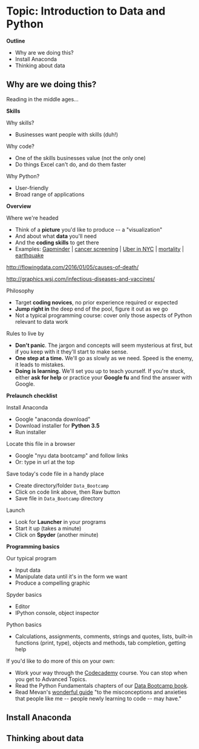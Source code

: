 # Topic:  Introduction to Data and Python

**Outline**

* Why are we doing this?
* Install Anaconda
* Thinking about data


## Why are we doing this?

Reading in the middle ages... 

**Skills**

Why skills?

* Businesses want people with skills (duh!)

Why code?

* One of the skills businesses value (not the only one)
* Do things Excel can't do, and do them faster

Why Python?

* User-friendly
* Broad range of applications  

**Overview**

Where we're headed

* Think of a **picture** you'd like to produce -- a "visualization"
* And about what **data** you'll need
* And the **coding skills** to get there
* Examples:  [Gapminder](http://www.gapminder.org/world/) | [cancer screening](http://www.vox.com/2015/10/28/9631500/does-mammography-work) | [Uber in NYC](http://fivethirtyeight.com/features/uber-is-serving-new-yorks-outer-boroughs-more-than-taxis-are/) | [mortality](http://www.pnas.org/content/early/2015/10/29/1518393112.full.pdf) | [earthquake](https://jawbone.com/blog/napa-earthquake-effect-on-sleep/)   

http://flowingdata.com/2016/01/05/causes-of-death/ 

http://graphics.wsj.com/infectious-diseases-and-vaccines/ 

Philosophy  

* Target **coding novices**, no prior experience required or expected
* **Jump right in** the deep end of the pool, figure it out as we go
* Not a typical programming course:  cover only those aspects of Python relevant to data work

Rules to live by

* **Don't panic**.  The jargon and concepts will seem mysterious at first, but if you keep with it they'll start to make sense.  
* **One step at a time.**  We'll go as slowly as we need.  Speed is the enemy, it leads to mistakes.  
* **Doing is learning.**  We'll set you up to teach yourself.  If you're stuck, either **ask for help** or practice your **Google fu** and find the answer with Google.   

**Prelaunch checklist**

Install Anaconda

* Google "anaconda download"
* Download installer for **Python 3.5**
* Run installer

Locate this file in a browser

* Google "nyu data bootcamp" and follow links
* Or:  type in url at the top

Save today's code file in a handy place

* Create directory/folder `Data_Bootcamp`
* Click on code link above, then Raw button
* Save file in `Data_Bootcamp` directory

Launch

* Look for **Launcher** in your programs
* Start it up (takes a minute)
* Click on **Spyder** (another minute)

**Programming basics**

Our typical program

* Input data
* Manipulate data until it's in the form we want
* Produce a compelling graphic

Spyder basics  

* Editor
* IPython console, object inspector    

Python basics
* Calculations, assignments, comments, strings and quotes, lists, built-in functions (print, type), objects and methods, tab completion, getting help

If you'd like to do more of this on your own:     

* Work your way through the [Codecademy](https://www.codecademy.com/tracks/python) course.  You can stop when you get to Advanced Topics.     
* Read the Python Fundamentals chapters of our [Data Bootcamp book](https://www.gitbook.com/book/davebackus/test/details).
* Read Mevan's [wonderful guide](https://medium.com/keep-learning-keep-growing/how-i-learned-to-stop-worrying-and-love-the-code-af1a809457c7) "to the misconceptions and anxieties that people like me -- people newly learning to code -- may have."  


## Install Anaconda 



## Thinking about data 